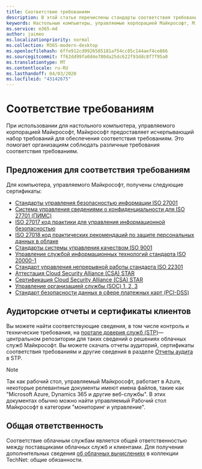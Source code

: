 ```yaml
---
title: Соответствие требованиям
description: В этой статье перечислены стандарты соответствия требованиям, которые относятся к управляемому рабочему столу Майкрософт.
keywords: Настольные компьютеры, управляемые корпорацией Майкрософт, Microsoft 365, служба, документация
ms.service: m365-md
author: jaimeo
ms.localizationpriority: normal
ms.collection: M365-modern-desktop
ms.openlocfilehash: 6ffe912cd9926585181af54cc85c144aef4ce866
ms.sourcegitcommit: ff62dd99fa0d4e780da25dc622f93ddc8f7f95a0
ms.translationtype: MT
ms.contentlocale: ru-RU
ms.lasthandoff: 04/03/2020
ms.locfileid: "43142675"
---
```

# <a name="compliance"></a>Соответствие требованиям

При использовании для настольного компьютера, управляемого корпорацией Майкрософт, Майкрософт предоставляет исчерпывающий набор требований для обеспечения соответствия требованиям. Это помогает организациям соблюдать различные требования соответствия требованиям.

## <a name="compliance-offerings"></a>Предложения для соответствия требованиям

Для компьютера, управляемого Майкрософт, получены следующие сертификаты:

- [Стандарты управления безопасностью информации ISO 27001](../../compliance/offering-ISO-27001.md)
- [Система управления сведениями о конфиденциальности для ISO 27701 (ПИМС)](../../compliance/offering-iso-27701.md)
- [ISO 27017 код практики для управления информационной безопасностью](../../compliance/offering-ISO-27017.md)
- [ISO 27018 код практических рекомендаций по защите персональных данных в облаке](../../compliance/offering-ISO-27018.md)
- [Стандарты системы управления качеством ISO 9001](../../compliance/offering-ISO-9001.md)
- [Управление службой информационных технологий стандарта ISO 20000-1](../../compliance/offering-ISO-20000-1-2011.md)
- [Стандарт управления непрерывной работы стандарта ISO 22301](../../compliance/offering-ISO-22301.md)
- [Аттестация Cloud Security Alliance (CSA) STAR ](../../compliance/offering-CSA-STAR-Attestation.md)
- [Сертификация Cloud Security Alliance (CSA) STAR](../../compliance/offering-CSA-Star-Certification.md)
- [Управление организацией службы (SOC) 1, 2, 3](../../compliance/offering-SOC.md)
- [Стандарт безопасности данных в сфере платежных карт (PCI-DSS)](../../compliance/offering-PCI-DSS.md)

## <a name="auditor-reports-and-client-certificates"></a>Аудиторские отчеты и сертификаты клиентов

Вы можете найти соответствующие сведения, в том числе контроль и технические требования, на [портале доверия служб (STP)](https://servicetrust.microsoft.com/)— центральном репозитории для таких сведений о решениях облачных служб Майкрософт. Вы можете скачать отчеты аудиторий, сертификаты соответствия требованиям и другие сведения в разделе [Отчеты аудита](https://servicetrust.microsoft.com/ViewPage/MSComplianceGuide) в STP.

> [!NOTE]
> Так как рабочий стол, управляемый Майкрософт, работает в Azure, некоторые релевантные документы имеют имена файлов, такие как "Microsoft Azure, Dynamics 365 и другие веб-службы". В этих документах обычно можно найти управляемый Рабочий стол Майкрософт в категории "мониторинг и управление".

## <a name="shared-responsibility"></a>Общая ответственность

Соответствие облачным службам является общей ответственностью между поставщиками облачных служб и клиентами. Для получения дополнительных сведения [об облачных вычислениях](https://gallery.technet.microsoft.com/Shared-Responsibilities-81d0ff91) в коллекции TechNet: общие обязанности.
